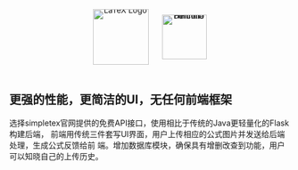 <div class="image-container" style="text-align: center; line-height: 0;">
  <img src="https://upload.wikimedia.org/wikipedia/commons/9/92/LaTeX_logo.svg" alt="LaTeX Logo" width="100" height="auto" style="vertical-align: middle;"/>
  <span style="font-size: 24px; margin: 0 10px;"> </span>
  <img src="https://tuchuang-1312256370.cos.ap-shanghai.myqcloud.com/Icon_%E5%85%AC%E5%BC%8F%E5%AE%9A%E4%B9%89.svg" alt="Formula Definition Icon" width="80" height="auto" style="vertical-align: middle;"/>
</div>
</br>

更强的性能，更简洁的UI，无任何前端框架
--------------
选择simpletex官⽹提供的免费API接⼝，使⽤相⽐于传统的Java更轻量化的Flask构建后端，
前端⽤传统三件套写UI界⾯，⽤户上传相应的公式图⽚并发送给后端处理，⽣成公式反馈给前
端。增加数据库模块，确保具有增删改查到功能，⽤户可以知晓⾃⼰的上传历史。

